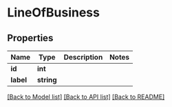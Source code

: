 # LineOfBusiness

## Properties
Name | Type | Description | Notes
------------ | ------------- | ------------- | -------------
**id** | **int** |  | 
**label** | **string** |  | 

[[Back to Model list]](../README.md#documentation-for-models) [[Back to API list]](../README.md#documentation-for-api-endpoints) [[Back to README]](../README.md)


